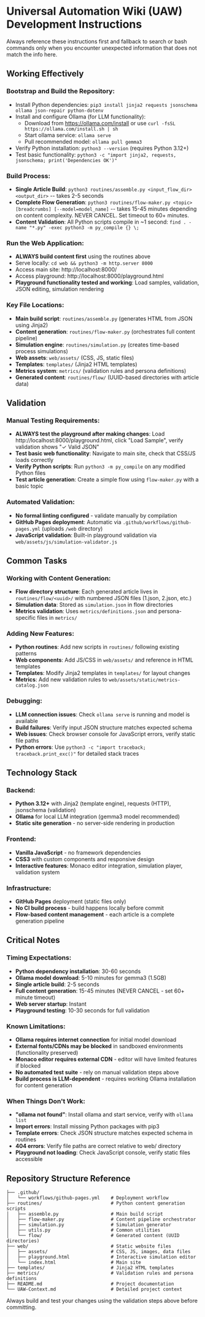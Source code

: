 # Universal Automation Wiki (UAW) Development Instructions

Always reference these instructions first and fallback to search or bash commands only when you encounter unexpected information that does not match the info here.

## Working Effectively

### Bootstrap and Build the Repository:
- Install Python dependencies: `pip3 install jinja2 requests jsonschema ollama json-repair python-dotenv`
- Install and configure Ollama (for LLM functionality): 
  - Download from https://ollama.com/install or use `curl -fsSL https://ollama.com/install.sh | sh`
  - Start ollama service: `ollama serve`
  - Pull recommended model: `ollama pull gemma3`
- Verify Python installation: `python3 --version` (requires Python 3.12+)
- Test basic functionality: `python3 -c "import jinja2, requests, jsonschema; print('Dependencies OK')"`

### Build Process:
- **Single Article Build**: `python3 routines/assemble.py <input_flow_dir> <output_dir>` -- takes 2-5 seconds
- **Complete Flow Generation**: `python3 routines/flow-maker.py <topic> [breadcrumbs] [--model=model_name]` -- takes 15-45 minutes depending on content complexity. NEVER CANCEL. Set timeout to 60+ minutes.
- **Content Validation**: All Python scripts compile in ~1 second: `find . -name "*.py" -exec python3 -m py_compile {} \;`

### Run the Web Application:
- **ALWAYS build content first** using the routines above
- Serve locally: `cd web && python3 -m http.server 8000`
- Access main site: http://localhost:8000/
- Access playground: http://localhost:8000/playground.html
- **Playground functionality tested and working**: Load samples, validation, JSON editing, simulation rendering

### Key File Locations:
- **Main build script**: `routines/assemble.py` (generates HTML from JSON using Jinja2)
- **Content generation**: `routines/flow-maker.py` (orchestrates full content pipeline)
- **Simulation engine**: `routines/simulation.py` (creates time-based process simulations)
- **Web assets**: `web/assets/` (CSS, JS, static files)
- **Templates**: `templates/` (Jinja2 HTML templates)
- **Metrics system**: `metrics/` (validation rules and persona definitions)
- **Generated content**: `routines/flow/` (UUID-based directories with article data)

## Validation

### Manual Testing Requirements:
- **ALWAYS test the playground after making changes**: Load http://localhost:8000/playground.html, click "Load Sample", verify validation shows "✓ Valid JSON"
- **Test basic web functionality**: Navigate to main site, check that CSS/JS loads correctly
- **Verify Python scripts**: Run `python3 -m py_compile` on any modified Python files
- **Test article generation**: Create a simple flow using `flow-maker.py` with a basic topic

### Automated Validation:
- **No formal linting configured** - validate manually by compilation
- **GitHub Pages deployment**: Automatic via `.github/workflows/github-pages.yml` (uploads `/web` directory)
- **JavaScript validation**: Built-in playground validation via `web/assets/js/simulation-validator.js`

## Common Tasks

### Working with Content Generation:
- **Flow directory structure**: Each generated article lives in `routines/flow/<uuid>/` with numbered JSON files (1.json, 2.json, etc.)
- **Simulation data**: Stored as `simulation.json` in flow directories
- **Metrics validation**: Uses `metrics/definitions.json` and persona-specific files in `metrics/`

### Adding New Features:
- **Python routines**: Add new scripts in `routines/` following existing patterns
- **Web components**: Add JS/CSS in `web/assets/` and reference in HTML templates
- **Templates**: Modify Jinja2 templates in `templates/` for layout changes
- **Metrics**: Add new validation rules to `web/assets/static/metrics-catalog.json`

### Debugging:
- **LLM connection issues**: Check `ollama serve` is running and model is available
- **Build failures**: Verify input JSON structure matches expected schema
- **Web issues**: Check browser console for JavaScript errors, verify static file paths
- **Python errors**: Use `python3 -c "import traceback; traceback.print_exc()"` for detailed stack traces

## Technology Stack

### Backend:
- **Python 3.12+** with Jinja2 (template engine), requests (HTTP), jsonschema (validation)
- **Ollama** for local LLM integration (gemma3 model recommended)
- **Static site generation** - no server-side rendering in production

### Frontend:
- **Vanilla JavaScript** - no framework dependencies
- **CSS3** with custom components and responsive design
- **Interactive features**: Monaco editor integration, simulation player, validation system

### Infrastructure:
- **GitHub Pages** deployment (static files only)
- **No CI build process** - build happens locally before commit
- **Flow-based content management** - each article is a complete generation pipeline

## Critical Notes

### Timing Expectations:
- **Python dependency installation**: 30-60 seconds
- **Ollama model download**: 5-10 minutes for gemma3 (1.5GB)
- **Single article build**: 2-5 seconds
- **Full content generation**: 15-45 minutes (NEVER CANCEL - set 60+ minute timeout)
- **Web server startup**: Instant
- **Playground testing**: 10-30 seconds for full validation

### Known Limitations:
- **Ollama requires internet connection** for initial model download
- **External fonts/CDNs may be blocked** in sandboxed environments (functionality preserved)
- **Monaco editor requires external CDN** - editor will have limited features if blocked
- **No automated test suite** - rely on manual validation steps above
- **Build process is LLM-dependent** - requires working Ollama installation for content generation

### When Things Don't Work:
- **"ollama not found"**: Install ollama and start service, verify with `ollama list`
- **Import errors**: Install missing Python packages with pip3
- **Template errors**: Check JSON structure matches expected schema in routines
- **404 errors**: Verify file paths are correct relative to web/ directory
- **Playground not loading**: Check JavaScript console, verify static files accessible

## Repository Structure Reference

```
├── .github/
│   └── workflows/github-pages.yml    # Deployment workflow
├── routines/                         # Python content generation scripts
│   ├── assemble.py                   # Main build script
│   ├── flow-maker.py                 # Content pipeline orchestrator
│   ├── simulation.py                 # Simulation generator
│   ├── utils.py                      # Common utilities
│   └── flow/                         # Generated content (UUID directories)
├── web/                              # Static website files
│   ├── assets/                       # CSS, JS, images, data files
│   ├── playground.html               # Interactive simulation editor
│   └── index.html                    # Main site
├── templates/                        # Jinja2 HTML templates
├── metrics/                          # Validation rules and persona definitions
├── README.md                         # Project documentation
└── UAW-Context.md                    # Detailed project context
```

Always build and test your changes using the validation steps above before committing.